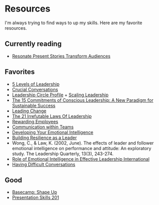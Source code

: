 # Resources
I'm always trying to find ways to up my skills. Here are my favorite resources.

## Currently reading
* [Resonate Present Stories Transform Audiences](https://www.amazon.com/Resonate-Present-Stories-Transform-Audiences/dp/0470632011)

## Favorites
* [5 Levels of Leadership](https://www.amazon.com/Levels-Leadership-Proven-Maximize-Potential/dp/B005SA65DI/ref=sr_1_2?crid=5LDW4NY3PBZ&keywords=5+levels+of+leadership+john+maxwell&qid=1570042280&s=gateway&sprefix=5+levels+of+leader%2Caps%2C162&sr=8-2)
* [Crucial Conversations](https://www.amazon.com/Crucial-Conversations-Talking-Stakes-Second/dp/1469266822)
* [Leadership Circle Profile](https://leadershipcircle.com/en/products/leadership-circle-profile) + [Scaling Leadership](https://www.amazon.ca/Scaling-Leadership-Building-Organizational-Capability/dp/1119538254)
* [The 15 Commitments of Conscious Leadership: A New Paradigm for Sustainable Success](https://www.amazon.ca/15-Commitments-Conscious-Leadership-Sustainable/dp/0990976904/ref=sr_1_3?dchild=1&keywords=The+Conscious+Leadership+book&qid=1634679762&s=books&sr=1-3)
* [Leading Change](./Leading_Change.pdf)
* [The 21 Irrefutable Laws Of Leadership](./The21IrrefutableLawsOfLeadership.pdf)
* [Rewarding Employees](https://www.linkedin.com/learning/rewarding-employees/selecting-rewards?u=2157642)
* [Communication within Teams](https://www.linkedin.com/learning/communication-within-teams/how-high-performing-teams-communicate?u=2157642)
* [Developing Your Emotional Intelligence](https://www.linkedin.com/learning-login/share?account=2157642&forceAccount=false&redirect=https%3A%2F%2Fwww.linkedin.com%2Flearning%2Fdeveloping-your-emotional-intelligence%3Ftrk%3Dshare_ent_url%26shareId%3DmMHpRlOUTm%252BDtAYl0kCIUQ%253D%253D)
* [Building Resilience as a Leader](https://www.linkedin.com/learning/building-resilience-as-a-leader/resilience-and-leadership?u=2157642)
* Wong, C., & Law, K. (2002, June). The effects of leader and follower emotional intelligence on performance and attitude: An exploratory study. The Leadership Quarterly, 13(3), 243-274.
* [Role of Emotional Intelligence in Effective Leadership International](https://www.ijemr.net/DOC/RoleOfEmotionalIntelligenceInLeadershipEffectiveness.PDF)
* [Having Difficult Conversations](https://www.linkedin.com/learning/having-difficult-conversations-2018/difficult-conversations?autoAdvance=true&autoSkip=false&autoplay=true&resume=false&u=2157642)

## Good
* [Basecamp: Shape Up](https://basecamp.com/shapeup)
* [Presentation Skills 201](https://www.amazon.com/Presentation-Skills-201-Confident-Presenter-ebook/dp/B01G3R9P5O)
